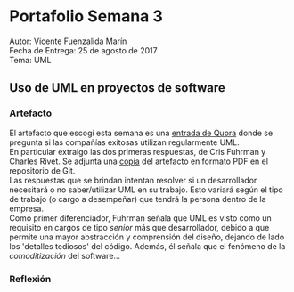 
# Portafolio Semana 3

Autor: Vicente Fuenzalida Marín  
Fecha de Entrega: 25 de agosto de 2017  
Tema: UML

## Uso de UML en proyectos de software

### Artefacto

El artefacto que escogí esta semana es una [entrada de Quora](https://www.quora.com/Do-prestigious-software-companies-regularly-use-UML) donde se pregunta si las compañías exitosas utilizan regularmente UML.  
En particular extraigo las dos primeras respuestas, de Cris Fuhrman y Charles Rivet. Se adjunta una [copia]() del artefacto en formato PDF en el repositorio de Git.  
Las respuestas que se brindan intentan resolver si un desarrollador necesitará o no saber/utilizar UML en su trabajo. Esto variará según el tipo de trabajo (o cargo a desempeñar) que tendrá la persona dentro de la empresa.  
Como primer diferenciador, Fuhrman señala que UML es visto como un requisito en cargos de tipo *senior* más que desarrollador, debido a que permite una mayor abstracción y comprensión del diseño, dejando de lado los 'detalles tediosos' del código. Además, él señala que el fenómeno de la *comoditización* del software...

### Reflexión
